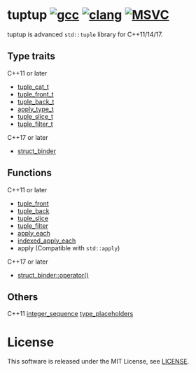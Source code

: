# tuptup [![gcc](https://github.com/akisute514/tuptup/actions/workflows/gcc-test.yml/badge.svg)](https://github.com/akisute514/tuptup/actions/workflows/gcc-test.yml) [![clang](https://github.com/akisute514/tuptup/actions/workflows/clang-test.yml/badge.svg)](https://github.com/akisute514/tuptup/actions/workflows/clang-test.yml) [![MSVC](https://github.com/akisute514/tuptup/actions/workflows/msvc-test.yml/badge.svg)](https://github.com/akisute514/tuptup/actions/workflows/msvc-test.yml)

tuptup is advanced `std::tuple` library for C++11/14/17.


## Type traits

C++11 or later
- [tuple_cat_t](docs/tuple_cat_t.md)
- [tuple_front_t](docs/usefull_alias.md)
- [tuple_back_t](docs/usefull_alias.md)
- [apply_type_t](docs/apply_type.md)
- [tuple_slice_t](docs/tuple_slice.md)
- [tuple_filter_t](docs/tuple_filter.md)

C++17 or later
- [struct_binder](docs/struct_binder.md)

## Functions

C++11 or later
- [tuple_front](docs/get_alias.md)
- [tuple_back](docs/usefull_alias.md)
- [tuple_slice](docs/tuple_slice.md)
- [tuple_filter](docs/tuple_filter.md)
- [apply_each](docs/apply_each.md)
- [indexed_apply_each](docs/indexed_apply_each.md)
- apply (Compatible with `std::apply`)

C++17 or later
- [struct_binder::operator()](docs/struct_binder.md)

## Others

C++11 [integer_sequence](docs/integer_sequence.md)
[type_placeholders](docs/type_placeholders.md)


# License
This software is released under the MIT License, see [LICENSE](LICENSE).